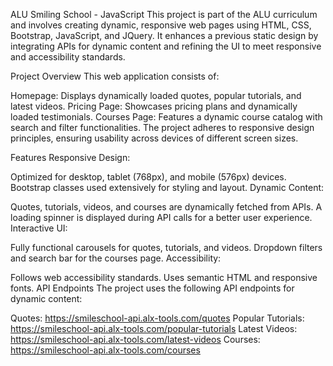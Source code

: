 ALU Smiling School - JavaScript
This project is part of the ALU curriculum and involves creating dynamic, responsive web pages using HTML, CSS, Bootstrap, JavaScript, and JQuery. It enhances a previous static design by integrating APIs for dynamic content and refining the UI to meet responsive and accessibility standards.

Project Overview
This web application consists of:

Homepage: Displays dynamically loaded quotes, popular tutorials, and latest videos.
Pricing Page: Showcases pricing plans and dynamically loaded testimonials.
Courses Page: Features a dynamic course catalog with search and filter functionalities.
The project adheres to responsive design principles, ensuring usability across devices of different screen sizes.

Features
Responsive Design:

Optimized for desktop, tablet (768px), and mobile (576px) devices.
Bootstrap classes used extensively for styling and layout.
Dynamic Content:

Quotes, tutorials, videos, and courses are dynamically fetched from APIs.
A loading spinner is displayed during API calls for a better user experience.
Interactive UI:

Fully functional carousels for quotes, tutorials, and videos.
Dropdown filters and search bar for the courses page.
Accessibility:

Follows web accessibility standards.
Uses semantic HTML and responsive fonts.
API Endpoints
The project uses the following API endpoints for dynamic content:

Quotes: https://smileschool-api.alx-tools.com/quotes
Popular Tutorials: https://smileschool-api.alx-tools.com/popular-tutorials
Latest Videos: https://smileschool-api.alx-tools.com/latest-videos
Courses: https://smileschool-api.alx-tools.com/courses


